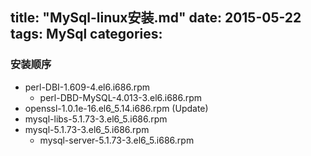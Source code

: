 title: "MySql-linux安装.md"
date: 2015-05-22 
tags: MySql
categories: 
---

### 安装顺序

+ perl-DBI-1.609-4.el6.i686.rpm
    + perl-DBD-MySQL-4.013-3.el6.i686.rpm
+ openssl-1.0.1e-16.el6_5.14.i686.rpm (Update)
+ mysql-libs-5.1.73-3.el6_5.i686.rpm
+ mysql-5.1.73-3.el6_5.i686.rpm
    * mysql-server-5.1.73-3.el6_5.i686.rpm